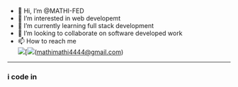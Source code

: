 - 👋 Hi, I’m @MATHI-FED
- 👀 I’m interested in web developemt
- 🌱 I’m currently learning full stack development
- 💞️ I’m looking to collaborate on software developed work
- 📫 How to reach me
  <br/>
  [<img src="https://img.shields.io/badge/LinkedIn-0077B5?style=for-the-badge&logo=linkedin&logoColor=white"/>](https://www.linkedin.com/in/mathivanan04)[<img src="https://img.shields.io/badge/Gmail-D14836?style=for-the-badge&logo=gmail&logoColor=white"/>(mathimathi4444@gmail.com)

---
###  i code in


